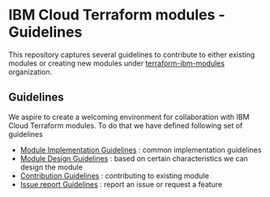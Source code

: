 # IBM Cloud Terraform modules - Guidelines

This repository captures several guidelines to contribute to either existing modules or creating new modules under [terraform-ibm-modules](https://github.com/terraform-ibm-modules) organization. 

## Guidelines

 We aspire to create a welcoming environment for collaboration with IBM Cloud Terraform modules. To do that we have defined following set of guidelines

 * [Module Implementation Guidelines](implementation_guidelines.md) :  common implementation guidelines
 * [Module Design Guidelines](design_guidelines.md)          :  based on certain characteristics we can design the module
 * [Contribution Guidelines](contribution_guidelines.md)     :  contributing to existing module
 * [Issue report Guidelines](issue_report_guidelines.md)     :  report an issue or request a feature
     
